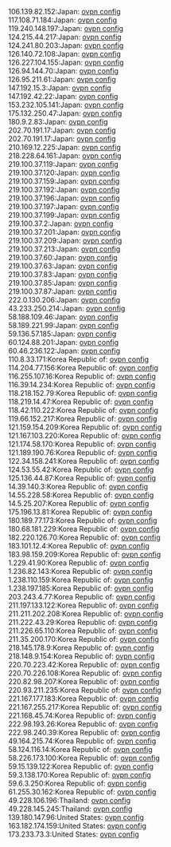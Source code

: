 106.139.82.152:Japan: [ovpn config](vpn/106_139_82_152.ovpn)  
117.108.71.184:Japan: [ovpn config](vpn/117_108_71_184.ovpn)  
119.240.148.197:Japan: [ovpn config](vpn/119_240_148_197.ovpn)  
124.215.44.217:Japan: [ovpn config](vpn/124_215_44_217.ovpn)  
124.241.80.203:Japan: [ovpn config](vpn/124_241_80_203.ovpn)  
126.140.72.108:Japan: [ovpn config](vpn/126_140_72_108.ovpn)  
126.227.104.155:Japan: [ovpn config](vpn/126_227_104_155.ovpn)  
126.94.144.70:Japan: [ovpn config](vpn/126_94_144_70.ovpn)  
126.95.211.61:Japan: [ovpn config](vpn/126_95_211_61.ovpn)  
147.192.15.3:Japan: [ovpn config](vpn/147_192_15_3.ovpn)  
147.192.42.22:Japan: [ovpn config](vpn/147_192_42_22.ovpn)  
153.232.105.141:Japan: [ovpn config](vpn/153_232_105_141.ovpn)  
175.132.250.47:Japan: [ovpn config](vpn/175_132_250_47.ovpn)  
180.9.2.83:Japan: [ovpn config](vpn/180_9_2_83.ovpn)  
202.70.191.17:Japan: [ovpn config](vpn/202_70_191_17.ovpn)  
202.70.191.17:Japan: [ovpn config](vpn/202_70_191_17.ovpn)  
210.169.12.225:Japan: [ovpn config](vpn/210_169_12_225.ovpn)  
218.228.64.161:Japan: [ovpn config](vpn/218_228_64_161.ovpn)  
219.100.37.119:Japan: [ovpn config](vpn/219_100_37_119.ovpn)  
219.100.37.120:Japan: [ovpn config](vpn/219_100_37_120.ovpn)  
219.100.37.159:Japan: [ovpn config](vpn/219_100_37_159.ovpn)  
219.100.37.192:Japan: [ovpn config](vpn/219_100_37_192.ovpn)  
219.100.37.196:Japan: [ovpn config](vpn/219_100_37_196.ovpn)  
219.100.37.197:Japan: [ovpn config](vpn/219_100_37_197.ovpn)  
219.100.37.199:Japan: [ovpn config](vpn/219_100_37_199.ovpn)  
219.100.37.2:Japan: [ovpn config](vpn/219_100_37_2.ovpn)  
219.100.37.201:Japan: [ovpn config](vpn/219_100_37_201.ovpn)  
219.100.37.209:Japan: [ovpn config](vpn/219_100_37_209.ovpn)  
219.100.37.213:Japan: [ovpn config](vpn/219_100_37_213.ovpn)  
219.100.37.60:Japan: [ovpn config](vpn/219_100_37_60.ovpn)  
219.100.37.63:Japan: [ovpn config](vpn/219_100_37_63.ovpn)  
219.100.37.83:Japan: [ovpn config](vpn/219_100_37_83.ovpn)  
219.100.37.85:Japan: [ovpn config](vpn/219_100_37_85.ovpn)  
219.100.37.87:Japan: [ovpn config](vpn/219_100_37_87.ovpn)  
222.0.130.206:Japan: [ovpn config](vpn/222_0_130_206.ovpn)  
43.233.250.214:Japan: [ovpn config](vpn/43_233_250_214.ovpn)  
58.188.109.46:Japan: [ovpn config](vpn/58_188_109_46.ovpn)  
58.189.221.99:Japan: [ovpn config](vpn/58_189_221_99.ovpn)  
59.136.57.185:Japan: [ovpn config](vpn/59_136_57_185.ovpn)  
60.124.88.201:Japan: [ovpn config](vpn/60_124_88_201.ovpn)  
60.46.236.122:Japan: [ovpn config](vpn/60_46_236_122.ovpn)  
110.8.33.171:Korea Republic of: [ovpn config](vpn/110_8_33_171.ovpn)  
114.204.77.156:Korea Republic of: [ovpn config](vpn/114_204_77_156.ovpn)  
116.255.107.16:Korea Republic of: [ovpn config](vpn/116_255_107_16.ovpn)  
116.39.14.234:Korea Republic of: [ovpn config](vpn/116_39_14_234.ovpn)  
118.218.152.79:Korea Republic of: [ovpn config](vpn/118_218_152_79.ovpn)  
118.219.14.47:Korea Republic of: [ovpn config](vpn/118_219_14_47.ovpn)  
118.42.110.222:Korea Republic of: [ovpn config](vpn/118_42_110_222.ovpn)  
119.66.152.217:Korea Republic of: [ovpn config](vpn/119_66_152_217.ovpn)  
121.159.154.209:Korea Republic of: [ovpn config](vpn/121_159_154_209.ovpn)  
121.167.103.220:Korea Republic of: [ovpn config](vpn/121_167_103_220.ovpn)  
121.174.58.170:Korea Republic of: [ovpn config](vpn/121_174_58_170.ovpn)  
121.189.190.76:Korea Republic of: [ovpn config](vpn/121_189_190_76.ovpn)  
122.34.158.241:Korea Republic of: [ovpn config](vpn/122_34_158_241.ovpn)  
124.53.55.42:Korea Republic of: [ovpn config](vpn/124_53_55_42.ovpn)  
125.136.44.87:Korea Republic of: [ovpn config](vpn/125_136_44_87.ovpn)  
14.39.140.3:Korea Republic of: [ovpn config](vpn/14_39_140_3.ovpn)  
14.55.228.58:Korea Republic of: [ovpn config](vpn/14_55_228_58.ovpn)  
14.5.25.207:Korea Republic of: [ovpn config](vpn/14_5_25_207.ovpn)  
175.196.13.81:Korea Republic of: [ovpn config](vpn/175_196_13_81.ovpn)  
180.189.77.173:Korea Republic of: [ovpn config](vpn/180_189_77_173.ovpn)  
180.68.181.229:Korea Republic of: [ovpn config](vpn/180_68_181_229.ovpn)  
182.220.126.70:Korea Republic of: [ovpn config](vpn/182_220_126_70.ovpn)  
183.101.12.4:Korea Republic of: [ovpn config](vpn/183_101_12_4.ovpn)  
183.98.159.209:Korea Republic of: [ovpn config](vpn/183_98_159_209.ovpn)  
1.229.41.90:Korea Republic of: [ovpn config](vpn/1_229_41_90.ovpn)  
1.236.82.143:Korea Republic of: [ovpn config](vpn/1_236_82_143.ovpn)  
1.238.110.159:Korea Republic of: [ovpn config](vpn/1_238_110_159.ovpn)  
1.238.197.185:Korea Republic of: [ovpn config](vpn/1_238_197_185.ovpn)  
203.243.4.77:Korea Republic of: [ovpn config](vpn/203_243_4_77.ovpn)  
211.197.133.122:Korea Republic of: [ovpn config](vpn/211_197_133_122.ovpn)  
211.211.202.208:Korea Republic of: [ovpn config](vpn/211_211_202_208.ovpn)  
211.222.43.29:Korea Republic of: [ovpn config](vpn/211_222_43_29.ovpn)  
211.226.65.110:Korea Republic of: [ovpn config](vpn/211_226_65_110.ovpn)  
211.35.200.170:Korea Republic of: [ovpn config](vpn/211_35_200_170.ovpn)  
218.145.178.9:Korea Republic of: [ovpn config](vpn/218_145_178_9.ovpn)  
218.148.9.154:Korea Republic of: [ovpn config](vpn/218_148_9_154.ovpn)  
220.70.223.42:Korea Republic of: [ovpn config](vpn/220_70_223_42.ovpn)  
220.70.226.108:Korea Republic of: [ovpn config](vpn/220_70_226_108.ovpn)  
220.82.98.207:Korea Republic of: [ovpn config](vpn/220_82_98_207.ovpn)  
220.93.211.235:Korea Republic of: [ovpn config](vpn/220_93_211_235.ovpn)  
221.167.177.183:Korea Republic of: [ovpn config](vpn/221_167_177_183.ovpn)  
221.167.255.217:Korea Republic of: [ovpn config](vpn/221_167_255_217.ovpn)  
221.168.45.74:Korea Republic of: [ovpn config](vpn/221_168_45_74.ovpn)  
222.98.193.26:Korea Republic of: [ovpn config](vpn/222_98_193_26.ovpn)  
222.98.240.39:Korea Republic of: [ovpn config](vpn/222_98_240_39.ovpn)  
49.164.215.74:Korea Republic of: [ovpn config](vpn/49_164_215_74.ovpn)  
58.124.116.14:Korea Republic of: [ovpn config](vpn/58_124_116_14.ovpn)  
58.226.173.100:Korea Republic of: [ovpn config](vpn/58_226_173_100.ovpn)  
59.15.139.122:Korea Republic of: [ovpn config](vpn/59_15_139_122.ovpn)  
59.3.138.170:Korea Republic of: [ovpn config](vpn/59_3_138_170.ovpn)  
59.6.3.250:Korea Republic of: [ovpn config](vpn/59_6_3_250.ovpn)  
61.255.30.162:Korea Republic of: [ovpn config](vpn/61_255_30_162.ovpn)  
49.228.106.196:Thailand: [ovpn config](vpn/49_228_106_196.ovpn)  
49.228.145.245:Thailand: [ovpn config](vpn/49_228_145_245.ovpn)  
139.180.147.96:United States: [ovpn config](vpn/139_180_147_96.ovpn)  
163.182.174.159:United States: [ovpn config](vpn/163_182_174_159.ovpn)  
173.233.73.3:United States: [ovpn config](vpn/173_233_73_3.ovpn)  
